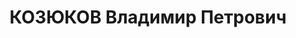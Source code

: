 ---
title: КОЗЮКОВ Владимир Петрович
description: "1902 р. народження, с. Новий Буг Новобузького району Одеської області,\
  \ українець, із службовців, малоосвічений. Військовослужбовець. \n  Заарештований\
  \ 18.08.1937 р. Вироком Військової Колегії Верховного суду СРСР від 27.11.1937 р.\
  \ засуджений до розстрілу. Страчений 28.11.1937 р. Місце поховання невідомо. \n\
  \  Реабілітований у 1959 р."
---